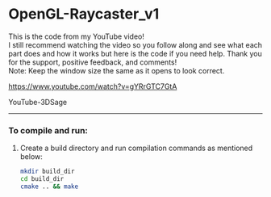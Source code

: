 # OpenGL-Raycaster_v1

This is the code from my YouTube video!  
I still recommend watching the video so you follow along and see what each part does and how it works but here is the code if you need help. Thank you for the support, positive feedback, and comments!  
Note: Keep the window size the same as it opens to look correct.

https://www.youtube.com/watch?v=gYRrGTC7GtA

YouTube-3DSage

---

### To compile and run:

1. Create a build directory and run compilation commands as mentioned below:  
   ```bash
   mkdir build_dir
   cd build_dir
   cmake .. && make